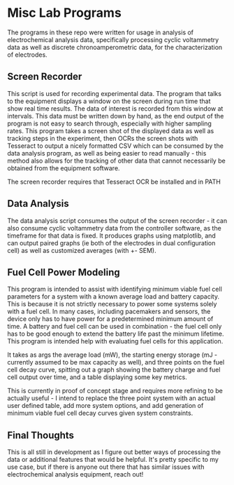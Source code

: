 # Misc Lab Programs

The programs in these repo were written for usage in analysis of electrochemical analysis data, specifically processing cyclic voltammetry data as well as discrete chronoamperometric data, for the
characterization of electrodes. 

## Screen Recorder

This script is used for recording experimental data. The program that talks to the equipment displays a window on the screen during
run time that show real time results. The data of interest is recorded from this window at intervals. This data must be written down
by hand, as the end output of the program is not easy to search through, especially with higher sampling rates. This program takes a 
screen shot of the displayed data as well as tracking steps in the experiment, then OCRs the screen shots with Tesseract to output a nicely formatted 
CSV which can be consumed by the data analysis program, as well as being easier to read manually - this method also allows for the tracking
of other data that cannot necessarily be obtained from the equipment software. 

The screen recorder requires that Tesseract OCR be installed and in PATH

## Data Analysis

The data analysis script consumes the output of the screen recorder - it can also consume cyclic voltammetry data from the controller software,
as the timeframe for that data is fixed. It produces graphs using matplotlib, and can output paired graphs (ie both of the electrodes in dual configuration cell)
as well as customized averages (with +- SEM). 

## Fuel Cell Power Modeling

This program is intended to assist with identifying minimum viable fuel cell parameters for a system with a known average load and battery capacity. This is because it is 
not strictly necessary to power some systems solely with a fuel cell. In many cases, including pacemakers and sensors, the device only has to have power for a predetermined minimum 
amount of time. A battery and fuel cell can be used in combination - the fuel cell only has to be good enough to extend the battery life past the minimum lifetime. This program is intended
help with evaluating fuel cells for this application.

It takes as args the average load (mW), the starting energy storage (mJ - currently assumed to be max capacity as well), and three points on the fuel cell decay curve, spitting out a graph
showing the battery charge and fuel cell output over time, and a table displaying some key metrics.

This is currently in proof of concept stage and requires more refining to be actually useful - I intend to replace the three point system with an actual user defined table,
add more system options, and add generation of minimum viable fuel cell decay curves given system constraints. 

## Final Thoughts

This is all still in development as I figure out better ways of processing the data or additional features that would be helpful. 
It's pretty specific to my use case, but if there is anyone out there that has similar issues with electrochemical analysis equipment, reach out!
